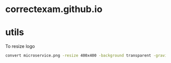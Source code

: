 # correctexam.github.io



# utils

To resize logo

```bash
convert microservice.png -resize 400x400 -background transparent -gravity center -extent 400x400 microservice.png 
```